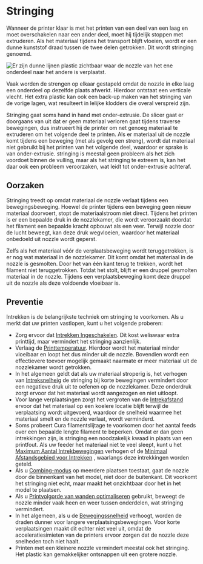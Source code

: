 Stringing
====
Wanneer de printer klaar is met het printen van een deel van een laag en moet overschakelen naar een ander deel, moet hij tijdelijk stoppen met extruderen. Als het materiaal tijdens het transport blijft vloeien, wordt er een dunne kunststof draad tussen de twee delen getrokken. Dit wordt stringing genoemd.

![Er zijn dunne lijnen plastic zichtbaar waar de nozzle van het ene onderdeel naar het andere is verplaatst.](../../../articles/images/stringing.jpg)

Vaak worden de strengen op elkaar gestapeld omdat de nozzle in elke laag een onderdeel op dezelfde plaats afwerkt. Hierdoor ontstaat een verticale vlecht. Het extra plastic kan ook een back-up maken van het stringing van de vorige lagen, wat resulteert in lelijke klodders die overal verspreid zijn.

Stringing gaat soms hand in hand met onder-extrusie. De slicer gaat er doorgaans van uit dat er geen materiaal verloren gaat tijdens traverse bewegingen, dus instrueert hij de printer om net genoeg materiaal te extruderen om het volgende deel te printen. Als er materiaal uit de nozzle komt tijdens een beweging (met als gevolg een streng), wordt dat materiaal niet gebruikt bij het printen van het volgende deel, waardoor er sprake is van onder-extrusie. stringing is meestal geen probleem als het zich voordoet binnen de vulling, maar als het stringing te extreem is, kan het daar ook een probleem veroorzaken, wat leidt tot onder-extrusie achteraf.

Oorzaken
----
Stringing treedt op omdat materiaal de nozzle verlaat tijdens een bewegingsbeweging. Hoewel de printer tijdens een beweging geen nieuw materiaal doorvoert, stopt de materiaalstroom niet direct. Tijdens het printen is er een bepaalde druk in de nozzlekamer, die wordt veroorzaakt doordat het filament een bepaalde kracht opbouwt als een veer. Terwijl nozzle door de lucht beweegt, kan deze druk wegvloeien, waardoor het materiaal onbedoeld uit nozzle wordt geperst.

Zelfs als het materiaal vóór de verplaatsbeweging wordt teruggetrokken, is er nog wat materiaal in de nozzlekamer. Dit komt omdat het materiaal in de nozzle is gesmolten. Door het van één kant terug te trekken, wordt het filament niet teruggetrokken. Totdat het stolt, blijft er een druppel gesmolten materiaal in de nozzle. Tijdens een verplaatsbeweging komt deze druppel uit de nozzle als deze voldoende vloeibaar is.

Preventie
----
Intrekken is de belangrijkste techniek om stringing te voorkomen. Als u merkt dat uw printen vastlopen, kunt u het volgende proberen:
* Zorg ervoor dat [Intrekken Ingeschakelen](../travel/retraction_enable.md). Dit kost weliswaar extra printtijd, maar vermindert het stringing aanzienlijk.
* Verlaag de [Printtemperatuur](../material/material_print_temperature.md). Hierdoor wordt het materiaal minder vloeibaar en loopt het dus minder uit de nozzle. Bovendien wordt een effectievere toevoer mogelijk gemaakt naarmate er meer materiaal uit de nozzlekamer wordt getrokken.
* In het algemeen geldt dat als uw materiaal stroperig is, het verhogen van [Intreksnelheig](../travel/retraction_speed.md) de stringing bij korte bewegingen vermindert door een negatieve druk uit te oefenen op de nozzlekamer. Deze onderdruk zorgt ervoor dat het materiaal wordt aangezogen en niet uitloopt.
* Voor lange verplaatsingen zorgt het vergroten van de [Intrekafstand](../travel/retraction_amount.md) ervoor dat het materiaal op een koelere locatie blijft terwijl de verplaatsing wordt uitgevoerd, waardoor de snelheid waarmee het materiaal smelt en de nozzle verlaat, wordt verminderd.
* Soms probeert Cura filamentslijtage te voorkomen door het aantal feeds over een bepaalde lengte filament te beperken. Omdat er dan geen intrekkingen zijn, is stringing een noodzakelijk kwaad in plaats van een printfout. Als uw feeder het materiaal niet te veel sleept, kunt u het [Maximum Aantal Intrekbewegingen](../travel/retraction_count_max.md) verhogen of de [Minimaal Afstandsgebied voor Intrekken](../travel/retraction_extrusion_window.md) , waarlangs deze intrekkingen worden geteld.
* Als u [Combing-modus](../travel/retraction_combing.md) op meerdere plaatsen toestaat, gaat de nozzle door de binnenkant van het model, niet door de buitenkant. Dit voorkomt het stringing niet echt, maar maakt het onzichtbaar door het in het model te plaatsen.
* Als u [Printvolgorde van wanden optimaliseren](../shell/optimize_wall_printing_order.md) gebruikt, beweegt de nozzle minder vaak heen en weer tussen onderdelen, wat stringing vermindert.
* In het algemeen, als u de [Bewegingssnelheid](../speed/speed_travel.md) verhoogt, worden de draden dunner voor langere verplaatsingsbewegingen. Voor korte verplaatsingen maakt dit echter niet veel uit, omdat de acceleratiesimieten van de printers ervoor zorgen dat de nozzle deze snelheden toch niet haalt.
* Printen met een kleinere nozzle vermindert meestal ook het stringing. Het plastic kan gemakkelijker ontsnappen uit een grotere nozzle.